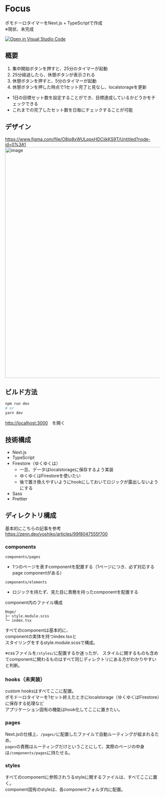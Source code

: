 # Focus
ポモドーロタイマーをNext.js + TypeScriptで作成
<br />
※現状、未完成

[![Open in Visual Studio Code](https://img.shields.io/static/v1?logo=visualstudiocode&label=&message=Open%20in%20Visual%20Studio%20Code&labelColor=2c2c32&color=007acc&logoColor=007acc)](https://open.vscode.dev/takumiozato/Focus)

## 概要
1. 集中開始ボタンを押すと、25分のタイマーが起動
2. 25分経過したら、休憩ボタンが表示される
3. 休憩ボタンを押すと、5分のタイマーが起動
4. 休憩ボタンを押した時点で1セット完了と見なし、localstorageを更新

- 1日の目標セット数を設定することができ、目標達成しているかどうかをチェックできる
- これまでの完了したセット数を日毎にチェックすることが可能

## デザイン
https://www.figma.com/file/O8iq8xWULppxHDCijkKS9T/Untitled?node-id=0%3A1
<img width="749" alt="image" src="https://user-images.githubusercontent.com/47093774/187232939-d2e9df74-15be-4acc-a09e-bc3f85e5df00.png">



## ビルド方法

```bash
npm run dev
# or
yarn dev
```

[http://localhost:3000](http://localhost:3000)　を開く

## 技術構成
- Next.js
- TypeScript
- Firestore（ゆくゆくは）
  - 一旦、データはlocalstorageに保存するよう実装
  - ゆくゆくはFirestoreを使いたい
  - 後で置き換えやすいようにhookにしておいてロジックが露出しないようにする
- Sass
- Prettier

## ディレクトリ構成
基本的にこちらの記事を参考
<br />
https://zenn.dev/yoshiko/articles/99f8047555f700

### components
`components/pages`
- 1つのページを表すcomponentを配置する（1ページにつき、必ず対応するpage componentがある）

`components/elements`
- ロジックを持たず、見た目に責務を持ったcomponentを配置する


component内のファイル構成
```
Hoge/
├─ style.module.scss
└─ index.tsx
```
すべてのcomponentは基本的に、
<br />
componentの実体を持つindex.tsxと
<br />
スタイリングをするstyle.module.scssで構成。

※cssファイルを`/styles/`に配置するか迷ったが、
スタイルに関するものも含めてcomponentに関わるものはすべて同じディレクトリにある方がわかりやすいと判断。

### hooks（未実装）
custom hooksはすべてここに配置。
<br />
ポモドーロタイマーを1セット終えたときにlocalstorage（ゆくゆくはFirestore）に保存する処理など
<br />
アプリケーション固有の機能はhook化してここに置きたい。

### pages
Next.jsの仕様上、`/pages/`に配置したファイルで自動ルーティングが組まれるため、
<br />
`pages`の責務はルーティングだけということにして、実際のページの中身は`/components/pages`に持たせる。

### styles
すべてのcomponentに参照されうるstyleに関するファイルは、すべてここに置く。
<br />
component固有のstyleは、各componentフォルダ内に配置。
